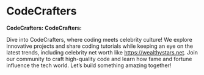 # CodeCrafters
**CodeCrafters:** **CodeCrafters:**

Dive into CodeCrafters, where coding meets celebrity culture! We explore innovative projects and share coding tutorials while keeping an eye on the latest trends, including celebrity net worth like https://wealthystars.net. Join our community to craft high-quality code and learn how fame and fortune influence the tech world. Let’s build something amazing together!
